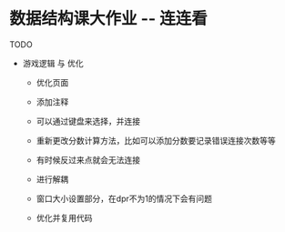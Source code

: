 # 数据结构课大作业 -- 连连看

TODO

- 游戏逻辑 与 优化

  - 优化页面
  - 添加注释

  - 可以通过键盘来选择，并连接
  - 重新更改分数计算方法，比如可以添加分数要记录错误连接次数等等
  - 有时候反过来点就会无法连接
  - 进行解耦
  - 窗口大小设置部分，在dpr不为1的情况下会有问题
  - 优化并复用代码